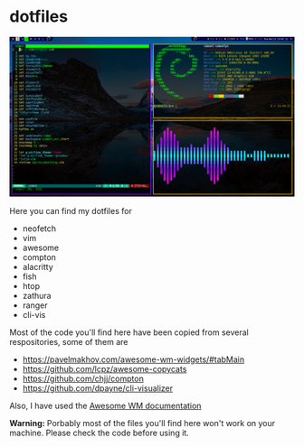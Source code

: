 # dotfiles

![My desktop](desk.png)

Here you can find my dotfiles for

* neofetch
* vim
* awesome
* compton
* alacritty
* fish
* htop
* zathura
* ranger
* cli-vis

Most of the code you'll find here have been copied from several respositories, some of them are

* https://pavelmakhov.com/awesome-wm-widgets/#tabMain
* https://github.com/lcpz/awesome-copycats
* https://github.com/chjj/compton
* https://github.com/dpayne/cli-visualizer

Also, I have used the [Awesome WM documentation](https://awesomewm.org/doc/api/index.html)

**Warning:** Porbably most of the files you'll find here won't work on your machine. Please check the code before using it.
